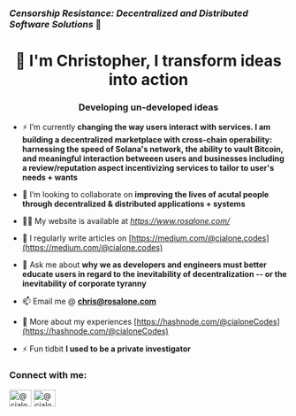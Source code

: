 ### *Censorship Resistance: Decentralized and Distributed Software Solutions*  :test_tube: 


<h1 align="center">👋 I'm Christopher, I transform ideas into action</h1>
<h3 align="center">Developing un-developed ideas</h3>

- ⚡ I’m currently **changing the way users interact with services. I am building a decentralized marketplace with cross-chain operability: harnessing the speed of Solana's network, the ability to vault Bitcoin, and meaningful interaction betweeen users and businesses including a review/reputation aspect incentivizing services to tailor to user's needs + wants** 

- 👯 I’m looking to collaborate on **improving the lives of acutal people through decentralized & distributed applications + systems**

- 👨‍💻 My website is available at *https://www.rosalone.com/*

- 📝 I regularly write articles on [https://medium.com/@cialone.codes](https://medium.com/@cialone.codes)

- 💬 Ask me about **why we as developers and engineers must better educate users in regard to the inevitability of decentralization -- or the inevitability of corporate tyranny**

- 📫 Email me @ **chris@rosalone.com**

- 📄 More about my experiences [https://hashnode.com/@cialoneCodes](https://hashnode.com/@cialoneCodes)

- ⚡ Fun tidbit **I used to be a private investigator**

<h3 align="left">Connect with me:</h3>
<p align="left">
<a href="https://hashnode.com/@cialonecodes" target="blank"><img align="center" src="https://raw.githubusercontent.com/rahuldkjain/github-profile-readme-generator/master/src/images/icons/Social/hashnode.svg" alt="@cialonecodes" height="30" width="40" /></a>
<a href="https://medium.com/@cialone.codes" target="blank"><img align="center" src="https://raw.githubusercontent.com/rahuldkjain/github-profile-readme-generator/master/src/images/icons/Social/medium.svg" alt="@cialone.codes" height="30" width="40" /></a>
</p>

